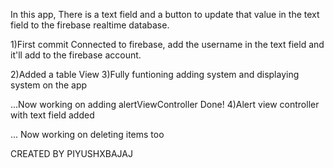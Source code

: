 



In this app, There is a text field and a button to update that value in the text field to the firebase realtime database.


1)First commit
Connected to firebase, add the username in the text field and it'll add to the firebase account.

2)Added a table View
3)Fully funtioning adding system and displaying system on the app

...Now working on adding alertViewController
Done!
4)Alert view controller with text field added

... Now working on deleting items too




CREATED BY PIYUSHXBAJAJ


